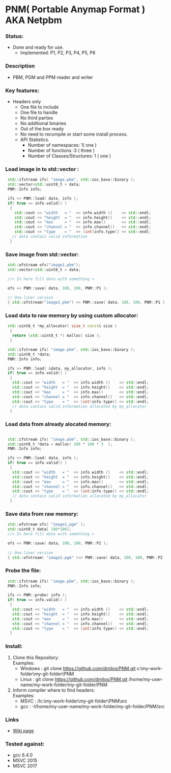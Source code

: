 # PNM( Portable Anymap Format ) AKA Netpbm

### Status:
  - Done and ready for use.
    - Implemented: P1, P2, P3, P4, P5, P6

### Description
 - PBM, PGM and PPM  reader and writer

### Key features:
- Headers only
  - One file to include
  - One file to handle
  - No third parties
  - No additional binaries
  - Out of the box ready
  - No need to recompile or start some install process.
  - API Statistics.
    - Number of namespaces: 1( one )
    - Number of functions :3 ( three )
    - Number of Classes/Structures: 1 ( one )

### Load image in to std::vector :
```c++
 std::ifstream ifs( "image.pbm", std::ios_base::binary );
 std::vector<std::uint8_t > data;
 PNM::Info info;

 ifs >> PNM::load( data, info );
 if( true == info.valid() )
  {
    std::cout << "width   = "  << info.width ()    << std::endl;
    std::cout << "height  = "  << info.height()    << std::endl;
    std::cout << "max     = "  << info.max()       << std::endl;
    std::cout << "channel = "  << info.channel()   << std::endl;
    std::cout << "type    = "  << (int)info.type() << std::endl;
   // data contain valid information
  }
```

### Save image from std::vector:
```c++
 std::ofstream ofs("image1.pbm");
 std::vector<std::uint8_t > data;

 //< In here fill data with something >

 ofs << PNM::save( data, 100, 100, PNM::P1 );
 
 // One-liner version
 { std::ofstream("image2.pbm") << PNM::save( data, 100, 100, PNM::P1 ); }
```

### Load data to raw memory by using custom allocator:
```c++
 std::uint8_t *my_allocator( size_t const& size )
  {
   return (std::uint8_t *) malloc( size );
  }

 std::ifstream ifs( "image.pbm", std::ios_base::binary );
 std::uint8_t *data;
 PNM::Info info;

 ifs >> PNM::load( &data, my_allocator, info );
 if( true == info.valid() )
  {
   std::cout << "width   = "  << info.width ()    << std::endl;
   std::cout << "height  = "  << info.height()    << std::endl;
   std::cout << "max     = "  << info.max()       << std::endl;
   std::cout << "channel = "  << info.channel()   << std::endl;
   std::cout << "type    = "  << (int)info.type() << std::endl;
   // data contain valid information allocated by my_allocator
  }
```

### Load data from already alocated memory:
```c++

 std::ifstream ifs( "image.pbm", std::ios_base::binary );
 std::uint8_t *data = malloc( 100 * 100 * 3  );
 PNM::Info info;

 ifs >> PNM::load( data, info );
 if( true == info.valid() )
  {
   std::cout << "width   = "  << info.width ()    << std::endl;
   std::cout << "height  = "  << info.height()    << std::endl;
   std::cout << "max     = "  << info.max()       << std::endl;
   std::cout << "channel = "  << info.channel()   << std::endl;
   std::cout << "type    = "  << (int)info.type() << std::endl;
   // data contain valid information allocated by my_allocator
  }
```

### Save data from raw memory:
```c++
 std::ofstream ofs( "image1.pgm" );
 std::uint8_t data[ 100*100];
 //< In here fill data with something >

 ofs << PNM::save( data, 100, 100, PNM::P2 );
 
 // One-liner version
 { std::ofstream( "image2.pgm" )<< PNM::save( data, 100, 100, PNM::P2 ) }
```

### Probe the file:
```c++
 std::ifstream ifs( "image.pbm", std::ios_base::binary );
 PNM::Info info;

 ifs >> PNM::probe( info );
 if( true == info.valid() )
  {
   std::cout << "width   = "  << info.width ()    << std::endl;
   std::cout << "height  = "  << info.height()    << std::endl;
   std::cout << "max     = "  << info.max()       << std::endl;
   std::cout << "channel = "  << info.channel()   << std::endl;
   std::cout << "type    = "  << (int)info.type() << std::endl;
  }
```

### Install:
1. Clone this Repository: \
  Examples:
    - Windows : git clone https://github.com/dmilos/PNM.git c:\my-work-folder\my-git-folder\PNM
    - Linux   : git clone https://github.com/dmilos/PNM.git /home/my-user-name/my-work-folder/my-git-folder/PNM
2. Inform compiler where to find headers: \
  Examples:
   - MSVC : /Ic:\my-work-folder\my-git-folder\PNM\src
   - gcc  : -I/home/my-user-name/my-work-folder/my-git-folder/PNM/src

### Links
  - [Wiki page](https://en.wikipedia.org/wiki/Netpbm_format)

### Tested against:
- gcc 6.4.0
- MSVC 2015
- MSVC 2017
